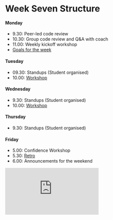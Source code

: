 # Week Seven Structure

#### Monday

- 9.30: Peer-led code review
- 10.30: Group code review and Q&A with coach
- 11.00: Weekly kickoff workshop
- [Goals for the week](https://github.com/makersacademy/course/blob/master/further_javascript/README.md#goals-for-the-week)

#### Tuesday
- 09.30: Standups (Student organised) 
- 10.00: [Workshop](https://github.com/makersacademy/skills-workshops/tree/master/week-7/javascript-module-pattern-workshop)

#### Wednesday
- 9.30: Standups (Student organised)
- 10.00: [Workshop](https://github.com/makersacademy/skills-workshops/tree/master/week-7/isolating-units-with-mocks)

#### Thursday
- 9.30: Standups (Student organised)

#### Friday
- 5.00: Confidence Workshop
- 5.30: [Retro](https://github.com/makersacademy/course/blob/master/pills/student_retrospective.md)
- 6.00: Announcements for the weekend


![Tracking pixel](https://githubanalytics.herokuapp.com/course/sequence/remote/week07.md)
